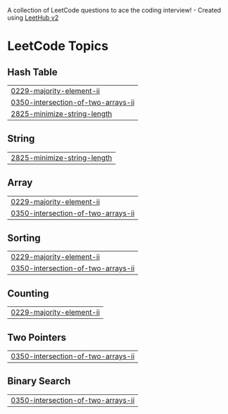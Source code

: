 A collection of LeetCode questions to ace the coding interview! - Created using [LeetHub v2](https://github.com/arunbhardwaj/LeetHub-2.0)

<!---LeetCode Topics Start-->
# LeetCode Topics
## Hash Table
|  |
| ------- |
| [0229-majority-element-ii](https://github.com/JPriyasathya/Leetcode-Solutions/tree/master/0229-majority-element-ii) |
| [0350-intersection-of-two-arrays-ii](https://github.com/JPriyasathya/Leetcode-Solutions/tree/master/0350-intersection-of-two-arrays-ii) |
| [2825-minimize-string-length](https://github.com/JPriyasathya/Leetcode-Solutions/tree/master/2825-minimize-string-length) |
## String
|  |
| ------- |
| [2825-minimize-string-length](https://github.com/JPriyasathya/Leetcode-Solutions/tree/master/2825-minimize-string-length) |
## Array
|  |
| ------- |
| [0229-majority-element-ii](https://github.com/JPriyasathya/Leetcode-Solutions/tree/master/0229-majority-element-ii) |
| [0350-intersection-of-two-arrays-ii](https://github.com/JPriyasathya/Leetcode-Solutions/tree/master/0350-intersection-of-two-arrays-ii) |
## Sorting
|  |
| ------- |
| [0229-majority-element-ii](https://github.com/JPriyasathya/Leetcode-Solutions/tree/master/0229-majority-element-ii) |
| [0350-intersection-of-two-arrays-ii](https://github.com/JPriyasathya/Leetcode-Solutions/tree/master/0350-intersection-of-two-arrays-ii) |
## Counting
|  |
| ------- |
| [0229-majority-element-ii](https://github.com/JPriyasathya/Leetcode-Solutions/tree/master/0229-majority-element-ii) |
## Two Pointers
|  |
| ------- |
| [0350-intersection-of-two-arrays-ii](https://github.com/JPriyasathya/Leetcode-Solutions/tree/master/0350-intersection-of-two-arrays-ii) |
## Binary Search
|  |
| ------- |
| [0350-intersection-of-two-arrays-ii](https://github.com/JPriyasathya/Leetcode-Solutions/tree/master/0350-intersection-of-two-arrays-ii) |
<!---LeetCode Topics End-->